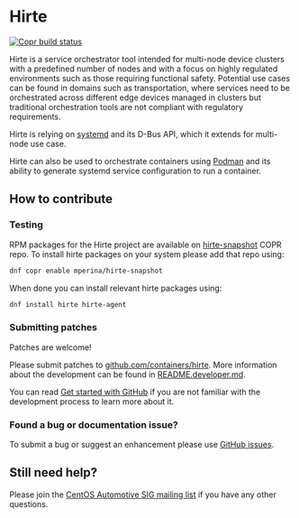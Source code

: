 # Hirte

[![Copr build status](https://copr.fedorainfracloud.org/coprs/mperina/hirte-snapshot/package/hirte/status_image/last_build.png)](https://copr.fedorainfracloud.org/coprs/mperina/hirte-snapshot/package/hirte/)

Hirte is a service orchestrator tool intended for multi-node device clusters with a predefined number of nodes and with
a focus on highly regulated environments such as those requiring functional safety. Potential use cases can be found in
domains such as transportation, where services need to be orchestrated across different edge devices managed in clusters
but traditional orchestration tools are not compliant with regulatory requirements.

Hirte is relying on [systemd](https://github.com/systemd/systemd) and its D-Bus API, which it extends for multi-node use
case.

Hirte can also be used to orchestrate containers using [Podman](https://github.com/containers/podman/) and its ability
to generate systemd service configuration to run a container.

## How to contribute

### Testing

RPM packages for the Hirte project are available on
[hirte-snapshot](https://copr.fedorainfracloud.org/coprs/mperina/hirte-snapshot/) COPR repo. To install hirte packages
on your system please add that repo using:

```bash
dnf copr enable mperina/hirte-snapshot
```

When done you can install relevant hirte packages using:

```bash
dnf install hirte hirte-agent
```

### Submitting patches

Patches are welcome!

Please submit patches to [github.com/containers/hirte](https://github.com/containers/hirte). More information about the
development can be found in [README.developer.md](README.developer.md).

You can read [Get started with GitHub](https://docs.github.com/en/get-started) if you are not familiar with the
development process to learn more about it.

### Found a bug or documentation issue?

To submit a bug or suggest an enhancement please use [GitHub issues](https://github.com/containers/hirte/issues).

## Still need help?

Please join the [CentOS Automotive SIG mailing list](https://lists.centos.org/mailman/listinfo/centos-automotive-sig/)
if you have any other questions.
